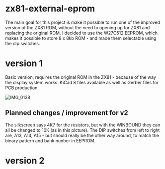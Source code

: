 # zx81-external-eprom
The main goal for this project is make it possible to run one of the improved version of the ZX81 ROM, without the need to opening up for ZX81 and replacing the original ROM. I decided to use the W27C512 EEPROM, which makes it possible to store 8 x 8kb ROM - and made them selectable using the dip switches.

# version 1
Basic version, requires the original ROM in the ZX81 - because of the way the display system works.
KiCad 8 files available as well as Gerber files for PCB production.

![IMG_0138](https://github.com/thomasheckmann/zx81-external-eprom/assets/14136378/8602e070-fe87-4aac-869a-331a85886e2d)

## Planned changes / improvement for v2
The silkscreen says 4K7 for the resistors, but with the WINBOUND they can all be changed to 10K (as in this picture). The DIP switches from left to right are, A13, A14, A15 - but should really be the other way around, to match the binary pattern and bank nunber in EEPROM.

# version 2

